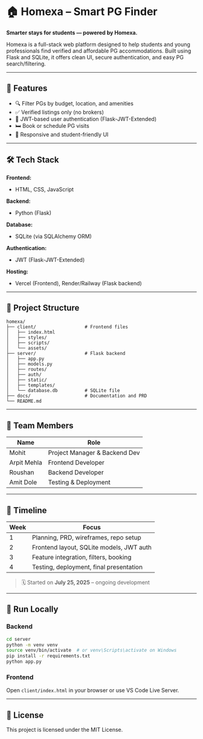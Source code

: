 # 🏠 Homexa – Smart PG Finder

**Smarter stays for students — powered by Homexa.**

Homexa is a full-stack web platform designed to help students and young professionals find verified and affordable PG accommodations. Built using Flask and SQLite, it offers clean UI, secure authentication, and easy PG search/filtering.

---

## 🚀 Features

- 🔍 Filter PGs by budget, location, and amenities  
- ✅ Verified listings only (no brokers)  
- 🔐 JWT-based user authentication (Flask-JWT-Extended)  
- 🛏️ Book or schedule PG visits  
- 📱 Responsive and student-friendly UI  

---

## 🛠 Tech Stack

**Frontend:**  
- HTML, CSS, JavaScript

**Backend:**  
- Python (Flask)

**Database:**  
- SQLite (via SQLAlchemy ORM)

**Authentication:**  
- JWT (Flask-JWT-Extended)

**Hosting:**  
- Vercel (Frontend), Render/Railway (Flask backend)

---

## 📂 Project Structure

```
homexa/
├── client/                  # Frontend files
│   ├── index.html
│   ├── styles/
│   ├── scripts/
│   └── assets/
├── server/                  # Flask backend
│   ├── app.py
│   ├── models.py
│   ├── routes/
│   ├── auth/
│   ├── static/
│   ├── templates/
│   └── database.db          # SQLite file
├── docs/                    # Documentation and PRD
└── README.md
```

---

## 👥 Team Members

| Name          | Role                          |
|---------------|-------------------------------|
| Mohit         | Project Manager & Backend Dev |
| Arpit Mehla   | Frontend Developer            |
| Roushan       | Backend Developer             |
| Amit Dole     | Testing & Deployment          |

---

## 📅 Timeline

| Week | Focus                                     |
|------|-------------------------------------------|
| 1    | Planning, PRD, wireframes, repo setup     |
| 2    | Frontend layout, SQLite models, JWT auth  |
| 3    | Feature integration, filters, booking     |
| 4    | Testing, deployment, final presentation   |

> 🗓 Started on **July 25, 2025** – ongoing development

---

## 🧪 Run Locally

### Backend
```bash
cd server
python -m venv venv
source venv/bin/activate  # or venv\Scripts\activate on Windows
pip install -r requirements.txt
python app.py
```

### Frontend
Open `client/index.html` in your browser or use VS Code Live Server.

---

## 📄 License
This project is licensed under the MIT License.
